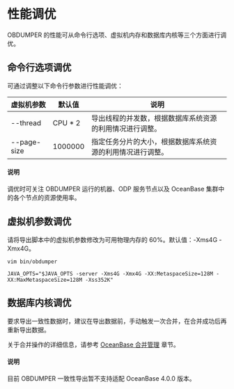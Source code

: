 性能调优 
=========================

OBDUMPER 的性能可从命令行选项、虚拟机内存和数据库内核等三个方面进行调优。

命令行选项调优 
----------------------------

可通过调整以下命令行参数进行性能调优：


|  **虚拟机参数**  |   默认值    |             说明              |
|-------------|----------|-----------------------------|
| --thread    | CPU \* 2 | 导出线程的并发数，根据数据库系统资源的利用情况进行调整。   |
| --page-size | 1000000    | 指定任务分片的大小，根据数据库系统资源的利用情况进行调整。 |

  <main id="notice" type='explain'>
    <h4>说明</h4>
    <p>调优时可关注 OBDUMPER 运行的机器、ODP 服务节点以及 OceanBase 集群中的各个节点的资源使用率。</p>
  </main>

虚拟机参数调优 
----------------------------

请将导出脚本中的虚拟机参数修改为可用物理内存的 60%。默认值：-Xms4G -Xmx4G。

```shell
vim bin/obdumper

JAVA_OPTS="$JAVA_OPTS -server -Xms4G -Xmx4G -XX:MetaspaceSize=128M -XX:MaxMetaspaceSize=128M -Xss352K"
```



数据库内核调优 
----------------------------

要求导出一致性数据时，建议在导出数据前，手动触发一次合并，在合并成功后再重新导出数据。

关于合并操作的详细信息，请参考 [OceanBase 合并管理](https://www.oceanbase.com/docs/common-oceanbase-database-cn-10000000001701239) 章节。

  <main id="notice" type='explain'>
    <h4>说明</h4>
    <p>目前 OBDUMPER 一致性导出暂不支持适配 OceanBase 4.0.0 版本。</p>
  </main>
